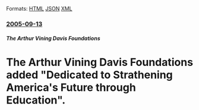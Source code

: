 
Formats: [HTML](/news/2005/09/13/the-arthur-vining-davis-foundations-added-dedicated-to-strathening-america-s-future-through-education.html)  [JSON](/news/2005/09/13/the-arthur-vining-davis-foundations-added-dedicated-to-strathening-america-s-future-through-education.json)  [XML](/news/2005/09/13/the-arthur-vining-davis-foundations-added-dedicated-to-strathening-america-s-future-through-education.xml)  

### [2005-09-13](/news/2005/09/13/index.md)

##### The Arthur Vining Davis Foundations
#  The Arthur Vining Davis Foundations added "Dedicated to Strathening America's Future through Education".



